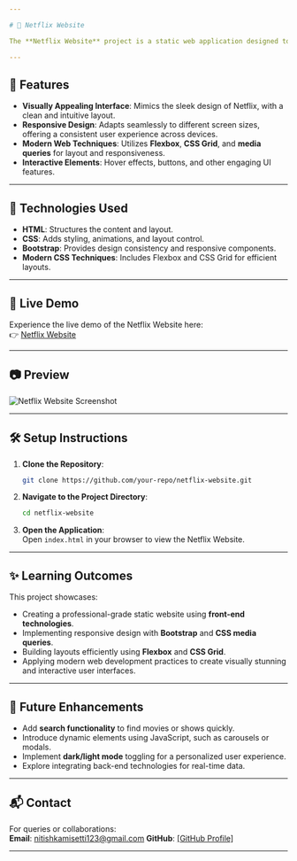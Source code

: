 ```yaml
---

# 🎥 Netflix Website  

The **Netflix Website** project is a static web application designed to replicate the user experience and interface of popular streaming platforms like Netflix. This project emphasizes creating a visually stunning and responsive front-end using modern web development technologies and practices.

---
```


## 🌟 Features  

- **Visually Appealing Interface**: Mimics the sleek design of Netflix, with a clean and intuitive layout.  
- **Responsive Design**: Adapts seamlessly to different screen sizes, offering a consistent user experience across devices.  
- **Modern Web Techniques**: Utilizes **Flexbox**, **CSS Grid**, and **media queries** for layout and responsiveness.  
- **Interactive Elements**: Hover effects, buttons, and other engaging UI features.  

---

## 🎨 Technologies Used  

- **HTML**: Structures the content and layout.  
- **CSS**: Adds styling, animations, and layout control.  
- **Bootstrap**: Provides design consistency and responsive components.  
- **Modern CSS Techniques**: Includes Flexbox and CSS Grid for efficient layouts.  

---

## 🚀 Live Demo  

Experience the live demo of the Netflix Website here:  
👉 [Netflix Website](https://movieswebsite.ccbp.tech/)  

---

## 📷 Preview  

![Netflix Website Screenshot](https://github.com/user-attachments/assets/34e3e6c9-19b5-4bb5-99a8-9fc5d669c2c4)  

---

## 🛠️ Setup Instructions  

1. **Clone the Repository**:  
   ```bash  
   git clone https://github.com/your-repo/netflix-website.git  
   ```  

2. **Navigate to the Project Directory**:  
   ```bash  
   cd netflix-website  
   ```  

3. **Open the Application**:  
   Open `index.html` in your browser to view the Netflix Website.  

---

## ✨ Learning Outcomes  

This project showcases:  
- Creating a professional-grade static website using **front-end technologies**.  
- Implementing responsive design with **Bootstrap** and **CSS media queries**.  
- Building layouts efficiently using **Flexbox** and **CSS Grid**.  
- Applying modern web development practices to create visually stunning and interactive user interfaces.  

---

## 📝 Future Enhancements  

- Add **search functionality** to find movies or shows quickly.  
- Introduce dynamic elements using JavaScript, such as carousels or modals.  
- Implement **dark/light mode** toggling for a personalized user experience.  
- Explore integrating back-end technologies for real-time data.  

---

## 📬 Contact  

For queries or collaborations:  
**Email**: nitishkamisetti123@gmail.com 
**GitHub**: [[GitHub Profile]  ](https://github.com/Nitish2773)

---
